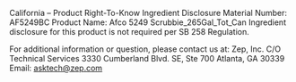  
 
 
California – Product Right-To-Know Ingredient Disclosure 
Material Number: AF5249BC 
Product Name: Afco 5249 Scrubbie_265Gal_Tot_Can 
Ingredient disclosure for this product is not required per SB 258 Regulation. 
 
For additional information or question, please contact us at: 
Zep, Inc. 
C/O Technical Services 
3330 Cumberland Blvd. SE, Ste 700 
Atlanta, GA 30339 
Email: asktech@zep.com 
 
 
 
 
